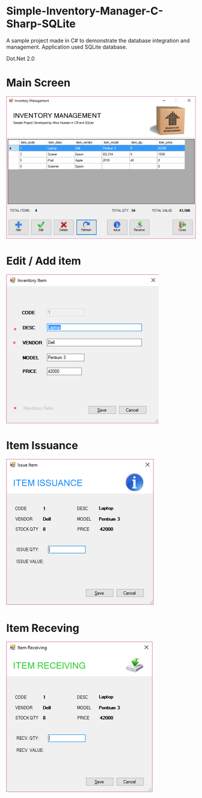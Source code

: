 # Simple-Inventory-Manager-C-Sharp-SQLite
A sample project made in C# to demonstrate the database integration and management. Application used SQLite database.

Dot.Net 2.0

# Main Screen
![main screen](images/main.png?raw=true)

# Edit / Add item
![Add / Edit Item](images/edit.png?raw=true)

# Item Issuance
![Item Issuance](images/item_issue.png?raw=true)

# Item Receving
![Item Receving](images/item_receiving.png?raw=true)
